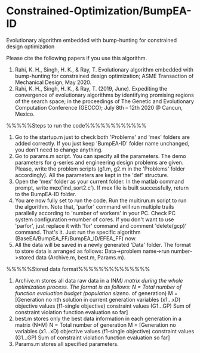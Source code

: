 # Constrained-Optimization/BumpEA-ID
Evolutionary algorithm embedded with bump-hunting for constrained design optimization

Please cite the following papers if you use this algorithm.

1. Rahi, K. H., Singh, H. K., & Ray, T. Evolutionary algorithm embedded with bump-hunting for constrained design optimization; 
   ASME Transaction of Mechanical Design, May 2020. 
2. Rahi, K. H., Singh, H. K., & Ray, T. (2019, June). Expediting the convergence of evolutionary algorithms by identifying
   promising regions of the search space; in the proceedings of The Genetic and Evolutionary Computation Conference (GECCO);
   July 8th – 12th 2020 @ Cancun, Mexico.


%%%%%Steps to run the code%%%%%%%%%%%%

1. Go to the startup.m just to check both 'Problems' and 'mex' folders are added correctly. If you just keep 'BumpEA-ID' folder name
   unchanged, you don't need to change anything.
2. Go to params.m script. You can specify all the parameters. The demo parameters for g-series and engineering design problems are 
   given. Please, write the problem scripts (g1.m, g2.m in the 'Problems' folder accordingly). All the parameters are kept in the 
   'def' structure.
3. Open the 'mex' folder as your current folder. In the matlab command prompt, write mex('ind_sort2.c'). If mex file is built
   successfully, return to the BumpEA-ID folder.
4. You are now fully set to run the code. Run the multirun.m script to run the algorithm. Note that, 'parfor' command will run 
   multiple trails parallelly according to 'number of workers' in your PC. Check PC system configuration->number of cores. If
   you don't want to use 'parfor', just replace it with 'for' command and comment 'delete(gcp)' command. That's it. Just run the
   specific algorithm (BaseEA/BumpEA_FF/BumpEA_ID/EFEA_FF) now.
5. All the data will be saved in a newly generated 'Data' folder. The format to store data is arranged as follows:
   Data->problem name->run number->stored data (Archive.m, best.m, Params.m).


%%%%%Stored data format%%%%%%%%%%%%%%

1. Archive.m stores all data raw data in a (N*M) matrix during the whole optimization process. The format is as follows:
   N = Total number of function evaluation budget (population size*no. of generation)
   M = [Generation no	nth solution in current generation	variables (x1...xD)	objective values (f1-single objective)	constraint values (G1...GP)	Sum of constraint violation	function evaluation so far]
2. best.m stores only the best data information in each generation in a matrix (N*M)
   N = Total number of generation
   M = [Generation no	variables (x1...xD)	objective values (f1-single objective)	constraint values (G1...GP)	Sum of constraint violation	function evaluation so far]
3. Params.m stores all specified parameters.
